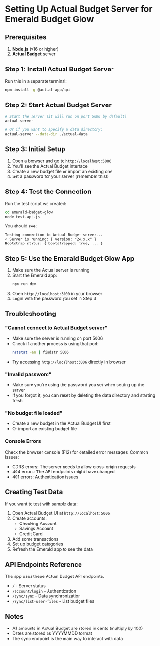 # Setting Up Actual Budget Server for Emerald Budget Glow

## Prerequisites

1. **Node.js** (v16 or higher)
2. **Actual Budget** server

## Step 1: Install Actual Budget Server

Run this in a separate terminal:

```bash
npm install -g @actual-app/api
```

## Step 2: Start Actual Budget Server

```bash
# Start the server (it will run on port 5006 by default)
actual-server

# Or if you want to specify a data directory:
actual-server --data-dir ./actual-data
```

## Step 3: Initial Setup

1. Open a browser and go to `http://localhost:5006`
2. You'll see the Actual Budget interface
3. Create a new budget file or import an existing one
4. Set a password for your server (remember this!)

## Step 4: Test the Connection

Run the test script we created:

```bash
cd emerald-budget-glow
node test-api.js
```

You should see:
```
Testing connection to Actual Budget server...
✓ Server is running: { version: "24.x.x" }
Bootstrap status: { bootstrapped: true, ... }
```

## Step 5: Use the Emerald Budget Glow App

1. Make sure the Actual server is running
2. Start the Emerald app:
   ```bash
   npm run dev
   ```
3. Open `http://localhost:3000` in your browser
4. Login with the password you set in Step 3

## Troubleshooting

### "Cannot connect to Actual Budget server"
- Make sure the server is running on port 5006
- Check if another process is using that port:
  ```bash
  netstat -an | findstr 5006
  ```
- Try accessing `http://localhost:5006` directly in browser

### "Invalid password"
- Make sure you're using the password you set when setting up the server
- If you forgot it, you can reset by deleting the data directory and starting fresh

### "No budget file loaded"
- Create a new budget in the Actual Budget UI first
- Or import an existing budget file

### Console Errors
Check the browser console (F12) for detailed error messages. Common issues:
- CORS errors: The server needs to allow cross-origin requests
- 404 errors: The API endpoints might have changed
- 401 errors: Authentication issues

## Creating Test Data

If you want to test with sample data:

1. Open Actual Budget UI at `http://localhost:5006`
2. Create accounts:
   - Checking Account
   - Savings Account
   - Credit Card
3. Add some transactions
4. Set up budget categories
5. Refresh the Emerald app to see the data

## API Endpoints Reference

The app uses these Actual Budget API endpoints:

- `/` - Server status
- `/account/login` - Authentication
- `/sync/sync` - Data synchronization
- `/sync/list-user-files` - List budget files

## Notes

- All amounts in Actual Budget are stored in cents (multiply by 100)
- Dates are stored as YYYYMMDD format
- The sync endpoint is the main way to interact with data
